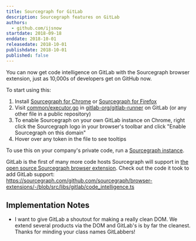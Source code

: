 ```yaml
---
title: Sourcegraph for GitLab
description: Sourcegraph features on GitLab
authors:
  - github.com/ijsnow
startdate: 2018-09-18
enddate: 2018-10-01
releasedate: 2018-10-01
publishdate: 2018-10-01
published: false
---
```


You can now get code intelligence on GitLab with the Sourcegraph browser
extension, just as 10,000s of developers get on GitHub now.

<!-- Gif -->

To start using this:

1. Install [Sourcegraph for Chrome](...) or [Sourcegraph for Firefox](...)
2. Visit [common/executor.go](https://gitlab.com/gitlab-org/gitlab-runner/blob/master/common/executor.go) in [gitlab-org/gitlab-runner](https://gitlab.com/gitlab-org/gitlab-runner) on GitLab (or any other file in a public repository)
3. To enable Sourcegraph on your own GitLab instance on Chrome, right click the Sourcegraph logo in your browser's
   toolbar and click "Enable Sourcegraph on this domain"
4. Hover over any token in the file to see tooltips

To use this on your company's private code, run a [Sourcegraph instance](https://about.sourcegraph.com/docs).

GitLab is the first of many more code hosts Sourcegraph will support in [the open
source Sourcegraph browser extension](https://github.com/sourcegraph/browser-extensions). Check out the code it took to add
GitLab support: https://sourcegraph.com/github.com/sourcegraph/browser-extensions/-/blob/src/libs/gitlab/code_intelligence.ts

## Implementation Notes

- I want to give GitLab a shoutout for making a really clean DOM. We extend
  several products via the DOM and GitLab's is by far the cleanest. Thanks for
  minding your class names GitLabbers!
